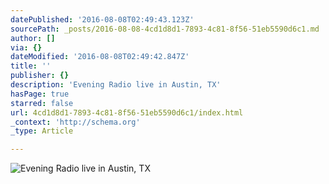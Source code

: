 ```yaml
---
datePublished: '2016-08-08T02:49:43.123Z'
sourcePath: _posts/2016-08-08-4cd1d8d1-7893-4c81-8f56-51eb5590d6c1.md
author: []
via: {}
dateModified: '2016-08-08T02:49:42.847Z'
title: ''
publisher: {}
description: 'Evening Radio live in Austin, TX'
hasPage: true
starred: false
url: 4cd1d8d1-7893-4c81-8f56-51eb5590d6c1/index.html
_context: 'http://schema.org'
_type: Article

---
```

![Evening Radio live in Austin, TX](https://the-grid-user-content.s3-us-west-2.amazonaws.com/118be6cf-345c-47b8-9bce-b03164743b2a.jpg)